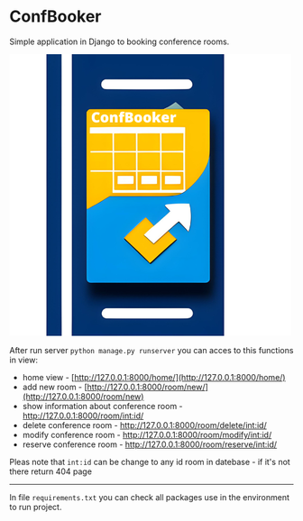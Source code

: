 # ConfBooker
Simple application in Django to booking conference rooms.

![ConfBooker-logo](https://github.com/TheRizzy/ConfBooker/blob/main/ConfBooker/main/static/ConfBookLogo.png?raw=true)

After run server `python manage.py runserver` you can acces to this functions in view:
- home view - [http://127.0.0.1:8000/home/](http://127.0.0.1:8000/home/)
- add new room - [http://127.0.0.1:8000/room/new/](http://127.0.0.1:8000/room/new)
- show information about conference room - [http://127.0.0.1:8000/room/<int:id>/](http://127.0.0.1:8000/room/<int:id>/)
- delete conference room - [http://127.0.0.1:8000/room/delete/<int:id>/](http://127.0.0.1:8000/room/delete/<int:id>/)  
-  modify conference room - [http://127.0.0.1:8000/room/modify/<int:id>/](http://127.0.0.1:8000/room/modify/<int:id>/) 
-  reserve conference room - [http://127.0.0.1:8000/room/reserve/<int:id>/](http://127.0.0.1:8000/room/reserve/<int:id>/)  

Pleas note that `int:id` can be change to any id room in datebase - if it's not there return 404 page
***
In file `requirements.txt` you can check all packages use in the environment to run project.
